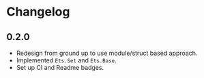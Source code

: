 # Changelog

## 0.2.0

  * Redesign from ground up to use module/struct based approach.
  * Implemented `Ets.Set` and `Ets.Base`.
  * Set up CI and Readme badges.